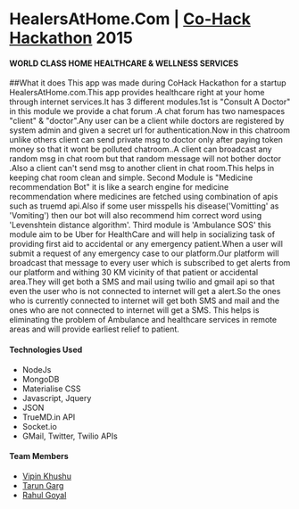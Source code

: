 # HealersAtHome.Com | [Co-Hack Hackathon] 2015 
 [Co-Hack Hackathon]: <http://coworkdelhi.com/cohack/>
#### WORLD CLASS HOME HEALTHCARE & WELLNESS SERVICES

##What it does
This app was made during CoHack Hackathon for a startup HealersAtHome.com.This app provides healthcare right at your home through internet services.It has 3 different modules.1st is "Consult A Doctor" in this module we provide a chat forum .A chat forum has two namespaces "client" & "doctor".Any user can be a client while doctors are registered by system admin and given a secret url for authentication.Now in this chatroom unlike others  client can send private  msg to doctor only after paying  token money so that it wont be polluted chatroom..A client can broadcast any random msg in chat room but that random message will not bother doctor .Also a client can't send msg to another client in chat room.This helps in keeping chat room clean and simple.
Second Module is "Medicine recommendation Bot" it is like a search engine for medicine recommendation where medicines are fetched using combination of apis such as truemd api.Also if some user misspells his disease('Vomitting' as 'Vomiting') then our bot will also recommend him correct word using 'Levenshtein distance algorithm'.
Third module is 'Ambulance SOS' this module aim to be Uber for HealthCare and will help in socializing task of providing first aid to accidental or any emergency patient.When a user will submit a request of any emergency case to our platform.Our platform will broadcast that message to every user which is subscribed to get alerts from our platform and withing 30 KM vicinity of that patient or accidental area.They will get both a SMS and mail using twilio and gmail api so that even the user who is not connected to internet will get a alert.So the ones who is currently connected to internet will get both SMS and mail and the ones who are not connected to internet will get a SMS.
This helps is eliminating the problem of Ambulance and healthcare services in remote areas and will provide earliest relief to patient.

#### Technologies Used
- NodeJs
- MongoDB
- Materialise CSS
- Javascript, Jquery
- JSON
- TrueMD.in API
- Socket.io
- GMail, Twitter, Twilio APIs


#### Team Members
- [Vipin Khushu](https://github.com/vipinkhushu)
- [Tarun Garg](https://github.com/tarungarg546)
- [Rahul Goyal](https://github.com/rahulgoyal030)


